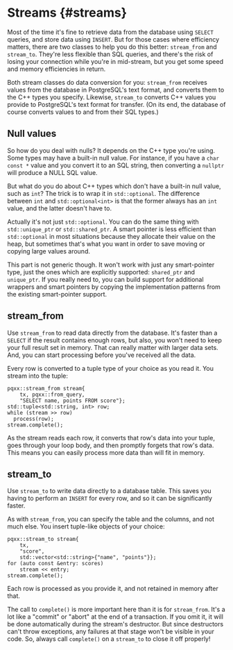 Streams						{#streams}
=======

Most of the time it's fine to retrieve data from the database using `SELECT`
queries, and store data using `INSERT`.  But for those cases where efficiency
matters, there are two classes to help you do this better: `stream_from` and
`stream_to`.  They're less flexible than SQL queries, and there's the risk of
losing your connection while you're in mid-stream, but you get some speed and
memory efficiencies in return.

Both stream classes do data conversion for you: `stream_from` receives values
from the database in PostgreSQL's text format, and converts them to the C++
types you specify.  Likewise, `stream_to` converts C++ values you provide to
PostgreSQL's text format for transfer.  (On its end, the database of course
converts values to and from their SQL types.)


Null values
-----------

So how do you deal with nulls?  It depends on the C++ type you're using.  Some
types may have a built-in null value.  For instance, if you have a
`char const *` value and you convert it to an SQL string, then converting a
`nullptr` will produce a NULL SQL value.

But what do you do about C++ types which don't have a built-in null value, such
as `int`?  The trick is to wrap it in `std::optional`.  The difference between
`int` and `std::optional<int>` is that the former always has an `int` value,
and the latter doesn't have to.

Actually it's not just `std::optional`.  You can do the same thing with
`std::unique_ptr` or `std::shared_ptr`.  A smart pointer is less efficient than
`std::optional` in most situations because they allocate their value on the
heap, but sometimes that's what you want in order to save moving or copying
large values around.

This part is not generic though.  It won't work with just any smart-pointer
type, just the ones which are explicitly supported: `shared_ptr` and
`unique_ptr`.  If you really need to, you can build support for additional
wrappers and smart pointers by copying the implementation patterns from the
existing smart-pointer support.


stream\_from
------------

Use `stream_from` to read data directly from the database.  It's faster than a
`SELECT` if the result contains enough rows, but also, you won't need to keep
your full result set in memory.  That can really matter with larger data sets.
And, you can start processing before you've received all the data.

Every row is converted to a tuple type of your choice as you read it.  You
stream into the tuple:

    pqxx::stream_from stream{
        tx, pqxx::from_query,
        "SELECT name, points FROM score"};
    std::tuple<std::string, int> row;
    while (stream >> row)
      process(row);
    stream.complete();

As the stream reads each row, it converts that row's data into your tuple,
goes through your loop body, and then promptly forgets that row's data.  This
means you can easily process more data than will fit in memory.


stream\_to
----------

Use `stream_to` to write data directly to a database table.  This saves you
having to perform an `INSERT` for every row, and so it can be significantly
faster.

As with `stream_from`, you can specify the table and the columns, and not much
else.  You insert tuple-like objects of your choice:

    pqxx::stream_to stream{
        tx,
        "score",
        std::vector<std::string>{"name", "points"}};
    for (auto const &entry: scores)
        stream << entry;
    stream.complete();

Each row is processed as you provide it, and not retained in memory after that.

The call to `complete()` is more important here than it is for `stream_from`.
It's a lot like a "commit" or "abort" at the end of a transaction.  If you omit
it, it will be done automatically during the stream's destructor.  But since
destructors can't throw exceptions, any failures at that stage won't be visible
in your code.  So, always call `complete()` on a `stream_to` to close it off
properly!
